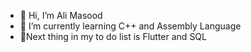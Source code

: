 - 👋 Hi, I’m Ali Masood
- 🌱 I’m currently learning C++ and Assembly Language
- 🌱Next thing in my to do list is Flutter and SQL
  

<!---
AliMasood077/AliMasood077 is a ✨ special ✨ repository because its `README.md` (this file) appears on your GitHub profile.
You can click the Preview link to take a look at your changes.
--->
